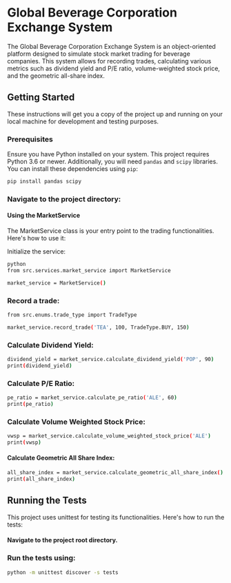 # Global Beverage Corporation Exchange System

The Global Beverage Corporation Exchange System is an object-oriented platform designed to simulate stock market trading for beverage companies. This system allows for recording trades, calculating various metrics such as dividend yield and P/E ratio, volume-weighted stock price, and the geometric all-share index.

## Getting Started

These instructions will get you a copy of the project up and running on your local machine for development and testing purposes.

### Prerequisites

Ensure you have Python installed on your system. This project requires Python 3.6 or newer. Additionally, you will need `pandas` and `scipy` libraries. You can install these dependencies using `pip`:

```bash
pip install pandas scipy
```

### Navigate to the project directory:

#### Using the MarketService
The MarketService class is your entry point to the trading functionalities. Here's how to use it:

Initialize the service:

```bash
python
from src.services.market_service import MarketService

market_service = MarketService()
```

### Record a trade:
```bash
from src.enums.trade_type import TradeType

market_service.record_trade('TEA', 100, TradeType.BUY, 150)
```

### Calculate Dividend Yield:

```bash
dividend_yield = market_service.calculate_dividend_yield('POP', 90)
print(dividend_yield)
```` 
### Calculate P/E Ratio:
```bash
pe_ratio = market_service.calculate_pe_ratio('ALE', 60)
print(pe_ratio)
```` 

### Calculate Volume Weighted Stock Price:
```bash
vwsp = market_service.calculate_volume_weighted_stock_price('ALE')
print(vwsp)
```

#### Calculate Geometric All Share Index:
```bash
all_share_index = market_service.calculate_geometric_all_share_index()
print(all_share_index)
```

## Running the Tests
This project uses unittest for testing its functionalities. Here's how to run the tests:

#### Navigate to the project root directory.

### Run the tests using:

```bash
python -m unittest discover -s tests
```







